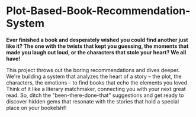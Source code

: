 # Plot-Based-Book-Recommendation-System
**Ever finished a book and desperately wished you could find another just like it? The one with the twists that kept you guessing, the moments that made you laugh out loud, or the characters that stole your heart? We all have!**

This project throws out the boring recommendations and dives deeper. We're building a system that analyzes the heart of a story – the plot, the characters, the emotions – to find books that echo the elements you loved. Think of it like a literary matchmaker, connecting you with your next great read. So, ditch the "been-there-done-that" suggestions and get ready to discover hidden gems that resonate with the stories that hold a special place on your bookelshf!
